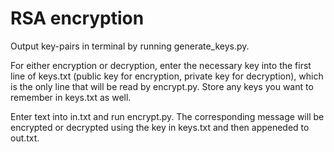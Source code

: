 # RSA encryption

Output key-pairs in terminal by running generate_keys.py.

For either encryption or decryption, enter the necessary key into the first line of keys.txt (public key for encryption, private key for decryption), which is the only line that will be read by encrypt.py. Store any keys you want to remember in keys.txt as well. 

Enter text into in.txt and run encrypt.py. The corresponding message will be encrypted or decrypted using the key in keys.txt and then appeneded to out.txt.
